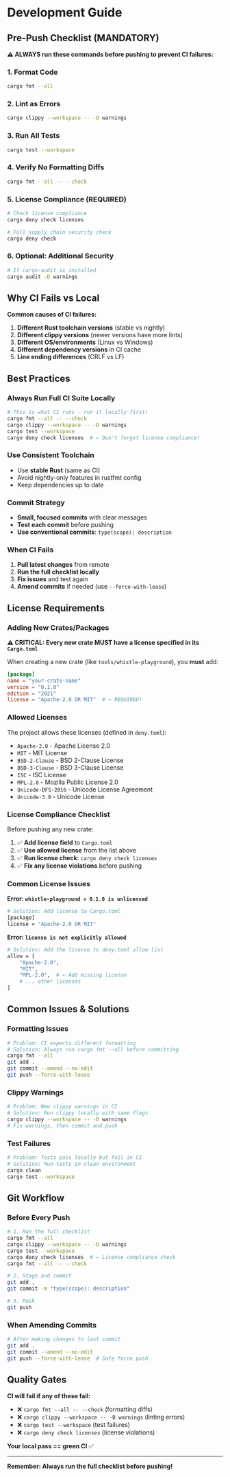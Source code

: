 # Development Guide

## Pre-Push Checklist (MANDATORY)

**⚠️ ALWAYS run these commands before pushing to prevent CI failures:**

### 1. Format Code
```bash
cargo fmt --all
```

### 2. Lint as Errors
```bash
cargo clippy --workspace -- -D warnings
```

### 3. Run All Tests
```bash
cargo test --workspace
```

### 4. Verify No Formatting Diffs
```bash
cargo fmt --all -- --check
```

### 5. License Compliance (REQUIRED)
```bash
# Check license compliance
cargo deny check licenses

# Full supply chain security check
cargo deny check
```

### 6. Optional: Additional Security
```bash
# If cargo-audit is installed  
cargo audit -D warnings
```

## Why CI Fails vs Local

**Common causes of CI failures:**

1. **Different Rust toolchain versions** (stable vs nightly)
2. **Different clippy versions** (newer versions have more lints)
3. **Different OS/environments** (Linux vs Windows)
4. **Different dependency versions** in CI cache
5. **Line ending differences** (CRLF vs LF)

## Best Practices

### Always Run Full CI Suite Locally
```bash
# This is what CI runs - run it locally first!
cargo fmt --all -- --check
cargo clippy --workspace -- -D warnings  
cargo test --workspace
cargo deny check licenses  # ← Don't forget license compliance!
```

### Use Consistent Toolchain
- Use **stable Rust** (same as CI)
- Avoid nightly-only features in rustfmt config
- Keep dependencies up to date

### Commit Strategy
- **Small, focused commits** with clear messages
- **Test each commit** before pushing
- **Use conventional commits**: `type(scope): description`

### When CI Fails
1. **Pull latest changes** from remote
2. **Run the full checklist locally**
3. **Fix issues** and test again
4. **Amend commits** if needed (use `--force-with-lease`)

## License Requirements

### Adding New Crates/Packages

**⚠️ CRITICAL: Every new crate MUST have a license specified in its `Cargo.toml`**

When creating a new crate (like `tools/whistle-playground`), you **must** add:

```toml
[package]
name = "your-crate-name"
version = "0.1.0"
edition = "2021"
license = "Apache-2.0 OR MIT"  # ← REQUIRED!
```

### Allowed Licenses

The project allows these licenses (defined in `deny.toml`):
- `Apache-2.0` - Apache License 2.0
- `MIT` - MIT License  
- `BSD-2-Clause` - BSD 2-Clause License
- `BSD-3-Clause` - BSD 3-Clause License
- `ISC` - ISC License
- `MPL-2.0` - Mozilla Public License 2.0
- `Unicode-DFS-2016` - Unicode License Agreement
- `Unicode-3.0` - Unicode License

### License Compliance Checklist

Before pushing any new crate:
1. ✅ **Add license field** to `Cargo.toml`
2. ✅ **Use allowed license** from the list above
3. ✅ **Run license check**: `cargo deny check licenses`
4. ✅ **Fix any license violations** before pushing

### Common License Issues

**Error: `whistle-playground = 0.1.0 is unlicensed`**
```bash
# Solution: Add license to Cargo.toml
[package]
license = "Apache-2.0 OR MIT"
```

**Error: `license is not explicitly allowed`**
```bash
# Solution: Add the license to deny.toml allow list
allow = [
    "Apache-2.0",
    "MIT", 
    "MPL-2.0",  # ← Add missing license
    # ... other licenses
]
```

## Common Issues & Solutions

### Formatting Issues
```bash
# Problem: CI expects different formatting
# Solution: Always run cargo fmt --all before committing
cargo fmt --all
git add .
git commit --amend --no-edit
git push --force-with-lease
```

### Clippy Warnings
```bash
# Problem: New clippy warnings in CI
# Solution: Run clippy locally with same flags
cargo clippy --workspace -- -D warnings
# Fix warnings, then commit and push
```

### Test Failures
```bash
# Problem: Tests pass locally but fail in CI
# Solution: Run tests in clean environment
cargo clean
cargo test --workspace
```

## Git Workflow

### Before Every Push
```bash
# 1. Run the full checklist
cargo fmt --all
cargo clippy --workspace -- -D warnings
cargo test --workspace
cargo deny check licenses  # ← License compliance check
cargo fmt --all -- --check

# 2. Stage and commit
git add .
git commit -m "type(scope): description"

# 3. Push
git push
```

### When Amending Commits
```bash
# After making changes to last commit
git add .
git commit --amend --no-edit
git push --force-with-lease  # Safe force push
```

## Quality Gates

**CI will fail if any of these fail:**
- ❌ `cargo fmt --all -- --check` (formatting diffs)
- ❌ `cargo clippy --workspace -- -D warnings` (linting errors)
- ❌ `cargo test --workspace` (test failures)
- ❌ `cargo deny check licenses` (license violations)

**Your local pass == green CI** ✅

---

**Remember: Always run the full checklist before pushing!**
